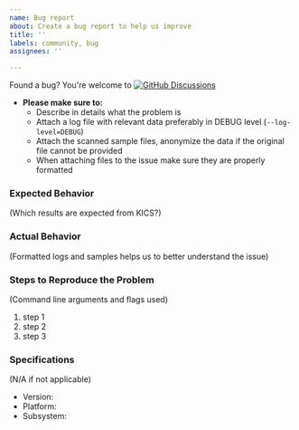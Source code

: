 ```yaml
---
name: Bug report
about: Create a bug report to help us improve
title: ''
labels: community, bug
assignees: ''

---
```


Found a bug? You're welcome to [![GitHub Discussions](https://img.shields.io/badge/chat-discussions-blue.svg?style=flat-square)](https://github.com/Checkmarx/kics/discussions)


- **Please make sure to:**
    - Describe in details what the problem is
    - Attach a log file with relevant data preferably in DEBUG level (`--log-level=DEBUG`)
    - Attach the scanned sample files, anonymize the data if the original file cannot be provided
    - When attaching files to the issue make sure they are properly formatted

### Expected Behavior

(Which results are expected from KICS?)




### Actual Behavior

(Formatted logs and samples helps us to better understand the issue)




### Steps to Reproduce the Problem

(Command line arguments and flags used)

1.  step 1
2.  step 2
3.  step 3

### Specifications
(N/A if not applicable)

-   Version:
-   Platform:
-   Subsystem: 